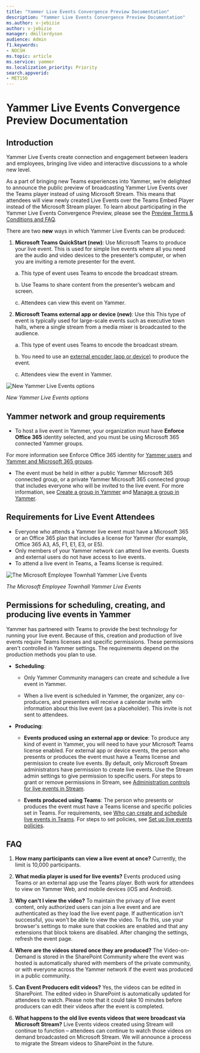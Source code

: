 ```yaml
---
title: "Yammer Live Events Convergence Preview Documentation"
description: "Yammer Live Events Convergence Preview Documentation"
ms.author: v-jebizie
author: v-jebizie
manager: dmillerdyson
audience: Admin
f1.keywords:
- NOCSH
ms.topic: article
ms.service: yammer
ms.localization_priority: Priority
search.appverid:
- MET150
---
```


# Yammer Live Events Convergence Preview Documentation

## Introduction 
Yammer Live Events create connection and engagement between leaders and employees, bringing live video and interactive discussions to a whole new level.

As a part of bringing new Teams experiences into Yammer, we’re delighted to announce the public preview of broadcasting Yammer Live Events over the Teams player instead of using Microsoft Stream. This means that attendees will view newly created Live Events over the Teams Embed Player instead of the Microsoft Stream player. To learn about participating in the Yammer Live Events Convergence Preview, please see the [Preview Terms & Conditions and FAQ](/yammer/manage-yammer-groups/yammer-terms-FAQ).

There are two **new** ways in which Yammer Live Events can be produced: 
1.	**Microsoft Teams QuickStart (new)**: Use Microsoft Teams to produce your live event. This is used for simple live events where all you need are the audio and video devices to the presenter’s computer, or when you are inviting a remote presenter for the event.

      a.   This type of event uses Teams to encode the broadcast stream.
   
      b.   Use Teams to share content from the presenter’s webcam and screen.
   
      c.   Attendees can view this event on Yammer.

2.	**Microsoft Teams external app or device (new)**: Use this This type of event is typically used for large-scale events such as executive town halls, where a single stream from a media mixer is broadcasted to the audience.

       a.   This type of event uses Teams to encode the broadcast stream.
     
       b.  You need to use an [external encoder (app or device)](/stream/live-encoder-setup) to  produce the event.
     
       c.   Attendees view the event in Yammer.


 ![New Yammer Live Events options](/media/new-yammer-live-events-options.png) 

 *New Yammer Live Events options*
 
 ## Yammer network and group requirements

* To host a live event in Yammer, your organization must have **Enforce Office 365** identity selected, and you must be using Microsoft 365 connected Yammer groups. 

For more information see Enforce Office 365 identity for [Yammer users](/yammer/configure-your-yammer-network/enforce-office-365-identity) and [Yammer and Microsoft 365 groups](/yammer/manage-yammer-groups/yammer-and-office-365-groups).

* The event must be held in either a public Yammer Microsoft 365 connected group, or a private Yammer Microsoft 365 connected group that includes everyone who will be invited to the live event. For more information, see [Create a group in Yammer](https://support.microsoft.com/article/create-a-group-in-yammer-b407af4f-9a58-4b12-b43e-afbb1b07c889) and [Manage a group in Yammer](https://support.microsoft.com/article/manage-a-group-in-yammer-6e05c6d6-5548-4c88-89cd-e6757a514ef2).

## Requirements for Live Event Attendees
*	Everyone who attends a Yammer live event must have a Microsoft 365 or an Office 365 plan that includes a license for Yammer (for example, Office 365 A3, A5, F1, E1, E3, or E5).
*	Only members of your Yammer network can attend live events. Guests and external users do not have access to live events.
*	To attend a live event in Teams, a Teams license is required.

 ![The Microsoft Employee Townhall Yammer Live Events](/media/MicrosoftEmployeeTownhall.png) 

*The Microsoft Employee Townhall Yammer Live Events*  
 
## Permissions for scheduling, creating, and producing live events in Yammer
Yammer has partnered with Teams to provide the best technology for running your live event. Because of this, creation and production of live events require Teams licenses and specific permissions. These permissions aren't controlled in Yammer settings. The requirements depend on the production methods you plan to use.

*	**Scheduling**:
    *	Only Yammer Community managers can create and schedule a live event in Yammer.
    
    *	When a live event is scheduled in Yammer, the organizer, any co-producers, and presenters will receive a calendar invite with information about this live event (as a placeholder). This invite is not sent to attendees.

*	**Producing**:
    *	**Events produced using an external app or device**: To produce any kind of event in Yammer, you will need to have your Microsoft Teams license enabled. For external app or device events, the person who presents or produces the event must have a Teams license and permission to create live events. By default, only Microsoft Stream administrators have permission to create live events. Use the Stream admin settings to give permission to specific users. For steps to grant or remove permissions in Stream, see [Administration controls for live events in Stream](/stream/live-event-administration).

    * **Events produced using Teams**: The person who presents or produces the event must have a Teams license and specific policies set in Teams. For requirements, see [Who can create and schedule live events in Teams](/microsoftteams/teams-live-events/plan-for-teams-live-events#who-can-create-and-schedule-live-events.md). For steps to set policies, see [Set up live events policies](/microsoftteams/teams-live-events/set-up-for-teams-live-events#step-3-set-up-live-events-policies.md).

## FAQ
1.	**How many participants can view a live event at once?** 
Currently, the limit is 10,000 participants. 

2.	**What media player is used for live events?** 
Events produced using Teams or an external app use the Teams player. Both work for attendees to view on Yammer Web, and mobile devices (iOS and Android).

3.	**Why can't I view the video?**
To maintain the privacy of live event content, only authorized users can join a live event and are authenticated as they load the live event page. If authentication isn't successful, you won't be able to view the video. To fix this, use your browser's settings to make sure that cookies are enabled and that any extensions that block tokens are disabled. After changing the settings, refresh the event page.

4.	**Where are the videos stored once they are produced?**
The Video-on-Demand is stored in the SharePoint Community where the event was hosted is automatically shared with members of the private community, or with everyone across the Yammer network if the event was produced in a public community.

5.	**Can Event Producers edit videos?**
Yes, the videos can be edited in SharePoint. The edited video in SharePoint is automatically 	updated for attendees to watch. Please note that it could take 10 minutes before producers can 	edit their videos after the event is completed. 

6.	**What happens to the old live events videos that were broadcast via Microsoft Stream?**
Live Events videos created using Stream will continue to function – attendees can continue to watch those videos on demand broadcasted on Microsoft Stream. We will announce a process to migrate the Stream videos to SharePoint in the future.
